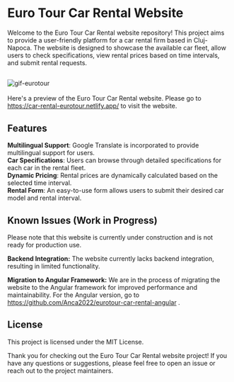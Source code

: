 # Euro Tour Car Rental Website 
Welcome to the Euro Tour Car Rental website repository! 
This project aims to provide a user-friendly platform for a car rental firm based in Cluj-Napoca. The website is designed to showcase the available car fleet, allow users to check specifications, view rental prices based on time intervals, and submit rental requests.
## 

![gif-eurotour](https://github.com/Anca2022/car-rental-euro-tour/assets/98110730/e472f8e7-0c77-481e-b4c0-988e9fed684d)
 <br> <br>
Here's a preview of the Euro Tour Car Rental website. Please go to <a href='https://car-rental-eurotour.netlify.app/'> https://car-rental-eurotour.netlify.app/ </a> to visit the website.

## Features
<b>Multilingual Support</b>: Google Translate is incorporated to provide multilingual support for users. </br>
<b>Car Specifications</b>: Users can browse through detailed specifications for each car in the rental fleet. </br>
<b>Dynamic Pricing</b>: Rental prices are dynamically calculated based on the selected time interval. </br>
<b>Rental Form</b>: An easy-to-use form allows users to submit their desired car model and rental interval.

## Known Issues (Work in Progress)
Please note that this website is currently under construction and is not ready for production use. 

<b>Backend Integration:</b> The website currently lacks backend integration, resulting in limited functionality.

<b>Migration to Angular Framework:</b> We are in the process of migrating the website to the Angular framework for improved performance and maintainability.
For the Angular version, go to https://github.com/Anca2022/eurotour-car-rental-angular .

## License
This project is licensed under the MIT License.

Thank you for checking out the Euro Tour Car Rental website project! If you have any questions or suggestions, please feel free to open an issue or reach out to the project maintainers.
